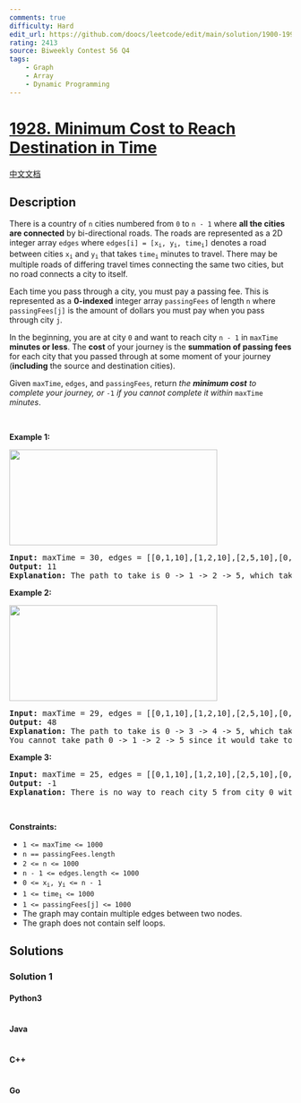 ```yaml
---
comments: true
difficulty: Hard
edit_url: https://github.com/doocs/leetcode/edit/main/solution/1900-1999/1928.Minimum%20Cost%20to%20Reach%20Destination%20in%20Time/README_EN.md
rating: 2413
source: Biweekly Contest 56 Q4
tags:
    - Graph
    - Array
    - Dynamic Programming
---
```


<!-- problem:start -->

# [1928. Minimum Cost to Reach Destination in Time](https://leetcode.com/problems/minimum-cost-to-reach-destination-in-time)

[中文文档](/solution/1900-1999/1928.Minimum%20Cost%20to%20Reach%20Destination%20in%20Time/README.md)

## Description

<!-- description:start -->

<p>There is a country of <code>n</code> cities numbered from <code>0</code> to <code>n - 1</code> where <strong>all the cities are connected</strong> by bi-directional roads. The roads are represented as a 2D integer array <code>edges</code> where <code>edges[i] = [x<sub>i</sub>, y<sub>i</sub>, time<sub>i</sub>]</code> denotes a road between cities <code>x<sub>i</sub></code> and <code>y<sub>i</sub></code> that takes <code>time<sub>i</sub></code> minutes to travel. There may be multiple roads of differing travel times connecting the same two cities, but no road connects a city to itself.</p>

<p>Each time you pass through a city, you must pay a passing fee. This is represented as a <strong>0-indexed</strong> integer array <code>passingFees</code> of length <code>n</code> where <code>passingFees[j]</code> is the amount of dollars you must pay when you pass through city <code>j</code>.</p>

<p>In the beginning, you are at city <code>0</code> and want to reach city <code>n - 1</code> in <code>maxTime</code><strong> minutes or less</strong>. The <strong>cost</strong> of your journey is the <strong>summation of passing fees</strong> for each city that you passed through at some moment of your journey (<strong>including</strong> the source and destination cities).</p>

<p>Given <code>maxTime</code>, <code>edges</code>, and <code>passingFees</code>, return <em>the <strong>minimum cost</strong> to complete your journey, or </em><code>-1</code><em> if you cannot complete it within </em><code>maxTime</code><em> minutes</em>.</p>

<p>&nbsp;</p>
<p><strong class="example">Example 1:</strong></p>

<p><img alt="" src="https://fastly.jsdelivr.net/gh/doocs/leetcode@main/solution/1900-1999/1928.Minimum%20Cost%20to%20Reach%20Destination%20in%20Time/images/leetgraph1-1.png" style="width: 371px; height: 171px;" /></p>

<pre>
<strong>Input:</strong> maxTime = 30, edges = [[0,1,10],[1,2,10],[2,5,10],[0,3,1],[3,4,10],[4,5,15]], passingFees = [5,1,2,20,20,3]
<strong>Output:</strong> 11
<strong>Explanation:</strong> The path to take is 0 -&gt; 1 -&gt; 2 -&gt; 5, which takes 30 minutes and has $11 worth of passing fees.
</pre>

<p><strong class="example">Example 2:</strong></p>

<p><strong><img alt="" src="https://fastly.jsdelivr.net/gh/doocs/leetcode@main/solution/1900-1999/1928.Minimum%20Cost%20to%20Reach%20Destination%20in%20Time/images/copy-of-leetgraph1-1.png" style="width: 371px; height: 171px;" /></strong></p>

<pre>
<strong>Input:</strong> maxTime = 29, edges = [[0,1,10],[1,2,10],[2,5,10],[0,3,1],[3,4,10],[4,5,15]], passingFees = [5,1,2,20,20,3]
<strong>Output:</strong> 48
<strong>Explanation:</strong> The path to take is 0 -&gt; 3 -&gt; 4 -&gt; 5, which takes 26 minutes and has $48 worth of passing fees.
You cannot take path 0 -&gt; 1 -&gt; 2 -&gt; 5 since it would take too long.
</pre>

<p><strong class="example">Example 3:</strong></p>

<pre>
<strong>Input:</strong> maxTime = 25, edges = [[0,1,10],[1,2,10],[2,5,10],[0,3,1],[3,4,10],[4,5,15]], passingFees = [5,1,2,20,20,3]
<strong>Output:</strong> -1
<strong>Explanation:</strong> There is no way to reach city 5 from city 0 within 25 minutes.
</pre>

<p>&nbsp;</p>
<p><strong>Constraints:</strong></p>

<ul>
	<li><code>1 &lt;= maxTime &lt;= 1000</code></li>
	<li><code>n == passingFees.length</code></li>
	<li><code>2 &lt;= n &lt;= 1000</code></li>
	<li><code>n - 1 &lt;= edges.length &lt;= 1000</code></li>
	<li><code>0 &lt;= x<sub>i</sub>, y<sub>i</sub> &lt;= n - 1</code></li>
	<li><code>1 &lt;= time<sub>i</sub> &lt;= 1000</code></li>
	<li><code>1 &lt;= passingFees[j] &lt;= 1000</code>&nbsp;</li>
	<li>The graph may contain multiple edges between two nodes.</li>
	<li>The graph does not contain self loops.</li>
</ul>

<!-- description:end -->

## Solutions

<!-- solution:start -->

### Solution 1

<!-- tabs:start -->

#### Python3

```python

```

#### Java

```java

```

#### C++

```cpp

```

#### Go

```go

```

<!-- tabs:end -->

<!-- solution:end -->

<!-- problem:end -->

